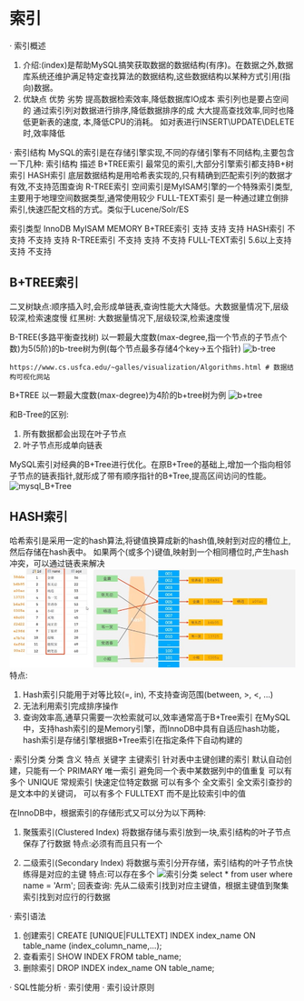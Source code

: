# 索引
· 索引概述
1. 介绍:(index)是帮助MySQL搞笑获取数据的数据结构(有序)。在数据之外,数据库系统还维护满足特定查找算法的数据结构,这些数据结构以某种方式引用(指向)数据。
2. 优缺点
            优势                                劣势
提高数据检索效率,降低数据库IO成本           索引列也是要占空间的
通过索引列对数据进行排序,降低数据排序的成    大大提高查找效率,同时也降低更新表的速度,
本,降低CPU的消耗。                         如对表进行INSERT\UPDATE\DELETE时,效率降低

· 索引结构
MySQL的索引是在存储引擎实现,不同的存储引擎有不同结构,主要包含一下几种:
索引结构        描述
B+TREE索引      最常见的索引,大部分引擎索引都支持B+树索引
HASH索引        底层数据结构是用哈希表实现的,只有精确到匹配索引列的数据才有效,不支持范围查询
R-TREE索引      空间索引是MyISAM引擎的一个特殊索引类型,主要用于地理空间数据类型,通常使用较少
FULL-TEXT索引   是一种通过建立倒排索引,快速匹配文档的方式。类似于Lucene/Solr/ES


索引类型        InnoDB                   MyISAM                MEMORY
B+TREE索引      支持                     支持                  支持
HASH索引        不支持                   不支持                支持
R-TREE索引      不支持                   支持                  不支持
FULL-TEXT索引   5.6以上支持              支持                  不支持
<!-- 平常所说索引如没有特别指明,默认为B+树索引 -->

## B+TREE索引
二叉树缺点:顺序插入时,会形成单链表,查询性能大大降低。大数据量情况下,层级较深,检索速度慢
红黑树: 大数据量情况下,层级较深,检索速度慢

B-TREE(多路平衡查找树)
以一颗最大度数(max-degree,指一个节点的子节点个数)为5(5阶)的b-tree树为例(每个节点最多存储4个key->五个指针)
![b-tree](/pic/b-tree.jpg)

`https://www.cs.usfca.edu/~galles/visualization/Algorithms.html # 数据结构可视化网站`

B+TREE
以一颗最大度数(max-degree)为4阶的b+tree树为例
![b+tree](/pic/b+tree.jpg)

和B-Tree的区别:
1) 所有数据都会出现在叶子节点
2) 叶子节点形成单向链表

MySQL索引对经典的B+Tree进行优化。在原B+Tree的基础上,增加一个指向相邻子节点的链表指针,就形成了带有顺序指针的B+Tree,提高区间访问的性能。
![mysql_B+Tree](/pic/mysql_B+Tree.jpg)

## HASH索引
哈希索引是采用一定的hash算法,将键值换算成新的hash值,映射到对应的槽位上,然后存储在hash表中。
如果两个(或多个)键值,映射到一个相同槽位时,产生hash冲突，可以通过链表来解决
![hash](pic/hash.jpg)
特点:
1) Hash索引只能用于对等比较(=, in), 不支持查询范围(between, >, <, ...)
2) 无法利用索引完成排序操作
3) 查询效率高,通草只需要一次检索就可以,效率通常高于B+Tree索引
在MySQL中，支持hash索引的是Memory引擎，而InnoDB中具有自适应hash功能，hash索引是存储引擎根据B+Tree索引在指定条件下自动构建的
<!-- 思考: -->
<!-- 为什么InnoDB存储引擎选择使用B+TREE索引结构 -->
<!-- 相对于二叉树，层级更少，搜索效率更高 -->
<!-- 对于B-tree无论是叶子节点还是非叶子节点，都会保存数据，这导致一页中存储的键值减少，指针跟着减少，要童谣保持大量书籍，只能增加树的高度，导致性能降低 -->
<!-- 相对于Hash索引，B+tree支持范围匹配及排序操作 -->

· 索引分类
分类            含义                            特点                    关键字
主键索引    针对表中主键创建的索引              默认自动创建，只能有一个    PRIMARY
唯一索引    避免同一个表中某数据列中的值重复     可以有多个                 UNIQUE
常规索引    快速定位特定数据                    可以有多个
全文索引    全文索引查抄的是文本中的关键词，     可以有多个                 FULLTEXT
                而不是比较索引中的值

在InnoDB中，根据索引的存储形式又可以分为以下两种:
1) 聚簇索引(Clustered Index)
将数据存储与索引放到一块,索引结构的叶子节点保存了行数据
特点:必须有而且只有一个
<!-- 选取规则:
如果存在主键，则默认为聚簇索引；
如果不存在主键，则将使用为唯一索引(Uni1que)作为聚集索引；
如果表没有主键或没有合适的唯一索引，则InnoDB会自动生成一个rowid作为因此的聚集索引。 -->
2) 二级索引(Secondary Index)
将数据与索引分开存储，索引结构的叶子节点快练得是对应的主键
特点:可以存在多个
![索引分类](/pic/Clustered.jpg)
select * from user where name = 'Arm';
回表查询: 先从二级索引找到对应主键值，根据主键值到聚集索引找到对应行的行数据
<!-- 思考 -->
<!-- 以id为主键，name字段创建的有索引 -->
<!-- 1.select* from user where id = 10; 和 2.select * from user where name = 'Arm' -->
<!-- 哪一个执行效率高，为什么  -->

<!-- InnoDB主键索引的B+Tree 高度多高? -->
<!--  -->

· 索引语法
1. 创建索引
CREATE [UNIQUE|FULLTEXT] INDEX index_name ON table_name (index_column_name,...);
2. 查看索引
SHOW INDEX FROM table_name;
3. 删除索引
DROP INDEX index_name ON table_name;


· SQL性能分析
· 索引使用
· 索引设计原则
